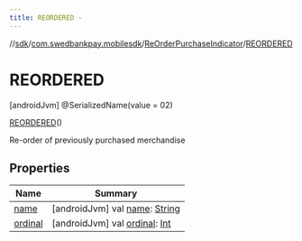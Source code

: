 ```yaml
---
title: REORDERED -
---
```

//[sdk](../../../../index)/[com.swedbankpay.mobilesdk](../../index)/[ReOrderPurchaseIndicator](../index)/[REORDERED](index)



# REORDERED  
 [androidJvm] @SerializedName(value = 02)  
  
[REORDERED](index)()  


Re-order of previously purchased merchandise

   


## Properties  
  
|  Name |  Summary | 
|---|---|
| <a name="com.swedbankpay.mobilesdk/ReOrderPurchaseIndicator.REORDERED/name/#/PointingToDeclaration/"></a>[name](name)| <a name="com.swedbankpay.mobilesdk/ReOrderPurchaseIndicator.REORDERED/name/#/PointingToDeclaration/"></a> [androidJvm] val [name](name): [String](https://kotlinlang.org/api/latest/jvm/stdlib/kotlin/-string/index.html)   <br>|
| <a name="com.swedbankpay.mobilesdk/ReOrderPurchaseIndicator.REORDERED/ordinal/#/PointingToDeclaration/"></a>[ordinal](ordinal)| <a name="com.swedbankpay.mobilesdk/ReOrderPurchaseIndicator.REORDERED/ordinal/#/PointingToDeclaration/"></a> [androidJvm] val [ordinal](ordinal): [Int](https://kotlinlang.org/api/latest/jvm/stdlib/kotlin/-int/index.html)   <br>|

